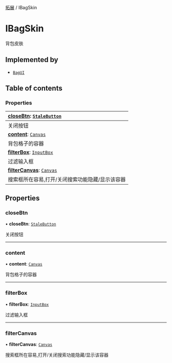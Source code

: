 [拓展](../groups/Extension.拓展.md) / IBagSkin

# IBagSkin <Badge type="tip" text="Class" /> <Score text="IBagSkin" />

背包皮肤

## Implemented by

- [`BagUI`](mwext.BagUI.md)

## Table of contents

### Properties <Score text="Properties" /> 
| **[closeBtn](mwext.IBagSkin.md#closebtn)**: [`StaleButton`](mw.StaleButton.md) <Badge type="tip" text="client" />  |
| :-----|
| 关闭按钮|
| **[content](mwext.IBagSkin.md#content)**: [`Canvas`](mw.Canvas.md) <Badge type="tip" text="client" />  |
| 背包格子的容器|
| **[filterBox](mwext.IBagSkin.md#filterbox)**: [`InputBox`](mw.InputBox.md) <Badge type="tip" text="client" />  |
| 过滤输入框|
| **[filterCanvas](mwext.IBagSkin.md#filtercanvas)**: [`Canvas`](mw.Canvas.md) <Badge type="tip" text="client" />  |
| 搜索框所在容易,打开/关闭搜索功能隐藏/显示该容器|

## Properties

### closeBtn <Score text="closeBtn" /> 

• **closeBtn**: [`StaleButton`](mw.StaleButton.md) <Badge type="tip" text="client" />

关闭按钮

___

### content <Score text="content" /> 

• **content**: [`Canvas`](mw.Canvas.md) <Badge type="tip" text="client" />

背包格子的容器

___

### filterBox <Score text="filterBox" /> 

• **filterBox**: [`InputBox`](mw.InputBox.md) <Badge type="tip" text="client" />

过滤输入框

___

### filterCanvas <Score text="filterCanvas" /> 

• **filterCanvas**: [`Canvas`](mw.Canvas.md) <Badge type="tip" text="client" />

搜索框所在容易,打开/关闭搜索功能隐藏/显示该容器
